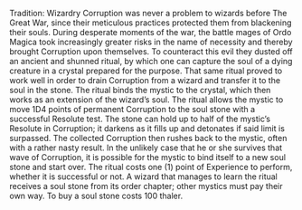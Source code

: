Tradition: Wizardry
Corruption was never a problem to wizards before The Great War, since their meticulous practices protected them from blackening their souls. During desperate moments of the war, the battle mages of Ordo Magica took increasingly greater risks in the name of necessity and thereby brought Corruption upon themselves. To counteract this evil they dusted off an ancient and shunned ritual, by which one can capture the soul of a dying creature in a crystal prepared for the purpose. That same ritual proved to work well in order to drain Corruption from a wizard and transfer it to the soul in the stone.
The ritual binds the mystic to the crystal, which then works as an extension of the wizard’s soul. The ritual allows the mystic to move 1D4 points of permanent Corruption to the soul stone with a successful Resolute test. The stone can hold up to half of the mystic’s Resolute in Corruption; it darkens as it fills up and detonates if said limit is surpassed. The collected Corruption then rushes back to the mystic, often with a rather nasty result. In the unlikely case that he or she survives that wave of Corruption, it is possible for the mystic to bind itself to a new soul stone and start over.
The ritual costs one (1) point of Experience to perform, whether it is successful or not. A wizard that manages to learn the ritual receives a soul stone from its order chapter; other mystics must pay their own way. To buy a soul stone costs 100 thaler.